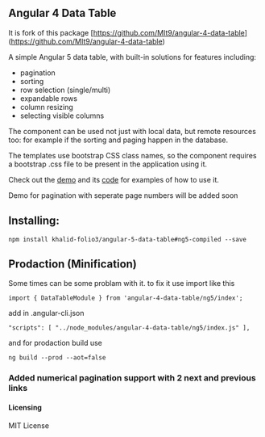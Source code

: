 ## Angular 4 Data Table

It is fork of this package [https://github.com/MIt9/angular-4-data-table] (https://github.com/MIt9/angular-4-data-table)

A simple Angular 5 data table, with built-in solutions for features including:

* pagination
* sorting
* row selection (single/multi)
* expandable rows
* column resizing
* selecting visible columns

The component can be used not just with local data, but remote resources too: for example if the sorting and paging happen in the database.

The templates use bootstrap CSS class names, so the component requires a bootstrap .css file to be present in the application using it.

Check out the [demo](https://ggmod.github.io/angular-2-data-table-demo) and its [code](https://github.com/MIt9/angular-4-data-table-demo) for examples of how to use it. 

Demo for pagination with seperate page numbers will be added soon

## Installing:
`npm install khalid-folio3/angular-5-data-table#ng5-compiled --save`

## Prodaction (Minification)
Some times can be some problam with it. to fix it
use import like this

`import { DataTableModule } from 'angular-4-data-table/ng5/index';`

add in .angular-cli.json

`"scripts": [
        "../node_modules/angular-4-data-table/ng5/index.js"
],`

and for prodaction build use

`ng build --prod --aot=false`

 ### Added numerical pagination support with 2 next and previous links 
  
#### Licensing
MIT License